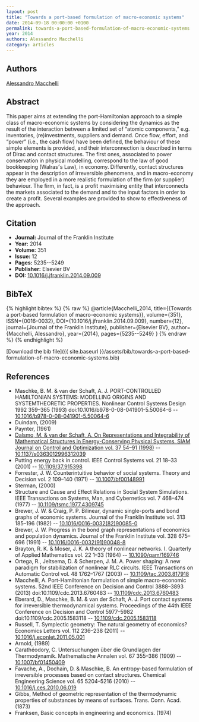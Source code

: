 ```yaml
---
layout: post
title: "Towards a port-based formulation of macro-economic systems"
date: 2014-09-18 00:00:00 +0100
permalink: towards-a-port-based-formulation-of-macro-economic-systems
year: 2014
authors: Alessandro Macchelli
category: articles
---
```

 
## Authors
[Alessandro Macchelli](authors/alessandro-macchelli)
 
## Abstract
This paper aims at extending the port-Hamiltonian approach to a simple class of macro-economic systems by considering the dynamics as the result of the interaction between a limited set of “atomic components,” e.g. inventories, (re)investments, suppliers and demand. Once flow, effort, and “power” (i.e., the cash flow) have been defined, the behaviour of these simple elements is provided, and their interconnection is described in terms of Dirac and contact structures. The first ones, associated to power conservation in physical modelling, correspond to the law of good bookkeeping (Walras׳s Law), in economy. Differently, contact structures appear in the description of irreversible phenomena, and in macro-economy they are employed in a more realistic formulation of the firm (or supplier) behaviour. The firm, in fact, is a profit maximising entity that interconnects the markets associated to the demand and to the input factors in order to create a profit. Several examples are provided to show to effectiveness of the approach.
 
## Citation
- **Journal:** Journal of the Franklin Institute
- **Year:** 2014
- **Volume:** 351
- **Issue:** 12
- **Pages:** 5235--5249
- **Publisher:** Elsevier BV
- **DOI:** [10.1016/j.jfranklin.2014.09.009](https://doi.org/10.1016/j.jfranklin.2014.09.009)
 
## BibTeX
{% highlight bibtex %}
{% raw %}
@article{Macchelli_2014,
  title={{Towards a port-based formulation of macro-economic systems}},
  volume={351},
  ISSN={0016-0032},
  DOI={10.1016/j.jfranklin.2014.09.009},
  number={12},
  journal={Journal of the Franklin Institute},
  publisher={Elsevier BV},
  author={Macchelli, Alessandro},
  year={2014},
  pages={5235--5249}
}
{% endraw %}
{% endhighlight %}
 
[Download the bib file]({{ site.baseurl }}/assets/bib/towards-a-port-based-formulation-of-macro-economic-systems.bib)
 
## References
- Maschke, B. M. & van der Schaft, A. J. PORT-CONTROLLED HAMILTONIAN SYSTEMS: MODELLING ORIGINS AND SYSTEMTHEORETIC PROPERTIES. Nonlinear Control Systems Design 1992 359–365 (1993) doi:10.1016/b978-0-08-041901-5.50064-6 -- [10.1016/b978-0-08-041901-5.50064-6](https://doi.org/10.1016/b978-0-08-041901-5.50064-6)
- Duindam, (2009)
- Paynter, (1961)
- [Dalsmo, M. & van der Schaft, A. On Representations and Integrability of Mathematical Structures in Energy-Conserving Physical Systems. SIAM Journal on Control and Optimization vol. 37 54–91 (1998)](on-representations-and-integrability-of-mathematical-structures-in-energy-conserving-physical-systems) -- [10.1137/s0363012996312039](https://doi.org/10.1137/s0363012996312039)
- Putting energy back in control. IEEE Control Systems vol. 21 18–33 (2001) -- [10.1109/37.915398](https://doi.org/10.1109/37.915398)
- Forrester, J. W. Counterintuitive behavior of social systems. Theory and Decision vol. 2 109–140 (1971) -- [10.1007/bf00148991](https://doi.org/10.1007/bf00148991)
- Sterman, (2000)
- Structure and Cause and Effect Relations in Social System Simulations. IEEE Transactions on Systems, Man, and Cybernetics vol. 7 468–474 (1977) -- [10.1109/tsmc.1977.4309745](https://doi.org/10.1109/tsmc.1977.4309745)
- Brewer, J. W. & Craig, P. P. Bilinear, dynamic single-ports and bond graphs of economic systems. Journal of the Franklin Institute vol. 313 185–196 (1982) -- [10.1016/0016-0032(82)90085-0](https://doi.org/10.1016/0016-0032(82)90085-0)
- Brewer, J. W. Progress in the bond graph representations of economics and population dynamics. Journal of the Franklin Institute vol. 328 675–696 (1991) -- [10.1016/0016-0032(91)90048-8](https://doi.org/10.1016/0016-0032(91)90048-8)
- Brayton, R. K. & Moser, J. K. A theory of nonlinear networks. I. Quarterly of Applied Mathematics vol. 22 1–33 (1964) -- [10.1090/qam/169746](https://doi.org/10.1090/qam/169746)
- Ortega, R., Jeltsema, D. & Scherpen, J. M. A. Power shaping: A new paradigm for stabilization of nonlinear RLC circuits. IEEE Transactions on Automatic Control vol. 48 1762–1767 (2003) -- [10.1109/tac.2003.817918](https://doi.org/10.1109/tac.2003.817918)
- Macchelli, A. Port-Hamiltonian formulation of simple macro-economic systems. 52nd IEEE Conference on Decision and Control 3888–3893 (2013) doi:10.1109/cdc.2013.6760483 -- [10.1109/cdc.2013.6760483](https://doi.org/10.1109/cdc.2013.6760483)
- Eberard, D., Maschke, B. M. & van der Schaft, A. J. Port contact systems for irreversible thermodynamical systems. Proceedings of the 44th IEEE Conference on Decision and Control 5977–5982 doi:10.1109/cdc.2005.1583118 -- [10.1109/cdc.2005.1583118](https://doi.org/10.1109/cdc.2005.1583118)
- Russell, T. Symplectic geometry: The natural geometry of economics? Economics Letters vol. 112 236–238 (2011) -- [10.1016/j.econlet.2011.05.001](https://doi.org/10.1016/j.econlet.2011.05.001)
- Arnold, (1989)
- Carathéodory, C. Untersuchungen über die Grundlagen der Thermodynamik. Mathematische Annalen vol. 67 355–386 (1909) -- [10.1007/bf01450409](https://doi.org/10.1007/bf01450409)
- Favache, A., Dochain, D. & Maschke, B. An entropy-based formulation of irreversible processes based on contact structures. Chemical Engineering Science vol. 65 5204–5216 (2010) -- [10.1016/j.ces.2010.06.019](https://doi.org/10.1016/j.ces.2010.06.019)
- Gibbs, Method of geometric representation of the thermodynamic properties of substances by means of surfaces. Trans. Conn. Acad. (1873)
- Franksen, Basic concepts in engineering and economics. (1974)

